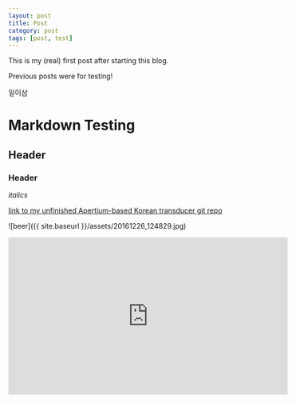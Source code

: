```yaml
---
layout: post
title: Post
category: post
tags: [post, test]
---
```


This is my (real) first post after starting this blog.

Previous posts were for testing!

일이삼

# Markdown Testing  
## Header 
### Header

*italics*

[link to my unfinished Apertium-based Korean transducer git repo](https://github.com/mindoj/kor-transducer)


![beer]({{ site.baseurl }}/assets/20161226_124829.jpg)

<iframe width="560" height="315" src="https://www.youtube.com/embed/nv0peny62q4" frameborder="0" allowfullscreen></iframe>
